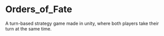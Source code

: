 # Orders_of_Fate
 A turn-based strategy game made in unity, where both players take their turn at the same time.
